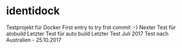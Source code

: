 # identidock
Testprojekt für Docker 
First entry to try frst commit :-) 
Nexter Test für atobuild
Letzter Test für auto build
Letzter Test Juli 2017
Test nach Australien - 25.10.2017
